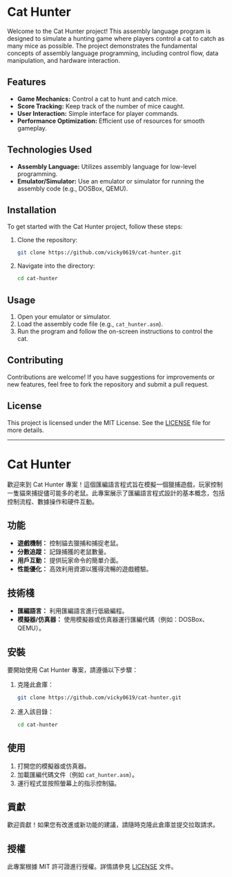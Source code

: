
# Cat Hunter

Welcome to the Cat Hunter project! This assembly language program is designed to simulate a hunting game where players control a cat to catch as many mice as possible. The project demonstrates the fundamental concepts of assembly language programming, including control flow, data manipulation, and hardware interaction.

## Features

- **Game Mechanics:** Control a cat to hunt and catch mice.
- **Score Tracking:** Keep track of the number of mice caught.
- **User Interaction:** Simple interface for player commands.
- **Performance Optimization:** Efficient use of resources for smooth gameplay.

## Technologies Used

- **Assembly Language:** Utilizes assembly language for low-level programming.
- **Emulator/Simulator:** Use an emulator or simulator for running the assembly code (e.g., DOSBox, QEMU).

## Installation

To get started with the Cat Hunter project, follow these steps:

1. Clone the repository:
   ```bash
   git clone https://github.com/vicky0619/cat-hunter.git
   ```
2. Navigate into the directory:
   ```bash
   cd cat-hunter
   ```

## Usage

1. Open your emulator or simulator.
2. Load the assembly code file (e.g., `cat_hunter.asm`).
3. Run the program and follow the on-screen instructions to control the cat.

## Contributing

Contributions are welcome! If you have suggestions for improvements or new features, feel free to fork the repository and submit a pull request.

## License

This project is licensed under the MIT License. See the [LICENSE](LICENSE) file for more details.

---

# Cat Hunter

歡迎來到 Cat Hunter 專案！這個匯編語言程式旨在模擬一個獵捕遊戲，玩家控制一隻貓來捕捉儘可能多的老鼠。此專案展示了匯編語言程式設計的基本概念，包括控制流程、數據操作和硬件互動。

## 功能

- **遊戲機制：** 控制貓去獵捕和捕捉老鼠。
- **分數追蹤：** 記錄捕獲的老鼠數量。
- **用戶互動：** 提供玩家命令的簡單介面。
- **性能優化：** 高效利用資源以獲得流暢的遊戲體驗。

## 技術棧

- **匯編語言：** 利用匯編語言進行低級編程。
- **模擬器/仿真器：** 使用模擬器或仿真器運行匯編代碼（例如：DOSBox、QEMU）。

## 安裝

要開始使用 Cat Hunter 專案，請遵循以下步驟：

1. 克隆此倉庫：
   ```bash
   git clone https://github.com/vicky0619/cat-hunter.git
   ```
2. 進入該目錄：
   ```bash
   cd cat-hunter
   ```

## 使用

1. 打開您的模擬器或仿真器。
2. 加載匯編代碼文件（例如 `cat_hunter.asm`）。
3. 運行程式並按照螢幕上的指示控制貓。

## 貢獻

歡迎貢獻！如果您有改進或新功能的建議，請隨時克隆此倉庫並提交拉取請求。

## 授權

此專案根據 MIT 許可證進行授權。詳情請參見 [LICENSE](LICENSE) 文件。
